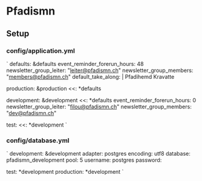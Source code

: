 # Pfadismn

## Setup

### config/application.yml
`
defaults: &defaults
  event_reminder_forerun_hours: 48
  newsletter_group_leiter: "leiter@pfadismn.ch"
  newsletter_group_members: "members@pfadismn.ch"
  default_take_along: |
                      Pfadihemd
                      Kravatte

production: &production
  <<: *defaults

development: &development
  <<: *defaults
  event_reminder_forerun_hours: 0
  newsletter_group_leiter: "filou@pfadismn.ch"
  newsletter_group_members: "dev@pfadismn.ch"

test:
  <<: *development
`

### config/database.yml

`
development: &development
  adapter: postgres
  encoding: utf8
  database: pfadismn_development
  pool: 5
  username: postgres
  password:

test: *development
production: *development
`
